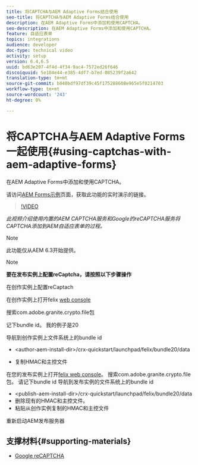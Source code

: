 ```yaml
---
title: 将CAPTCHA与AEM Adaptive Forms结合使用
seo-title: 将CAPTCHA与AEM Adaptive Forms结合使用
description: 在AEM Adaptive Forms中添加和使用CAPTCHA。
seo-description: 在AEM Adaptive Forms中添加和使用CAPTCHA。
feature: 自适应表单
topics: integrations
audience: developer
doc-type: technical video
activity: setup
version: 6.4,6.5
uuid: bd63e207-4f4d-4f34-9ac4-7572ed26f646
discoiquuid: 5e184e44-e385-4df7-b7ed-085239f2a642
translation-type: tm+mt
source-git-commit: b040bdf97df39c45f175288608e965e5f0214703
workflow-type: tm+mt
source-wordcount: '243'
ht-degree: 0%

---
```



# 将CAPTCHA与AEM Adaptive Forms一起使用{#using-captchas-with-aem-adaptive-forms}

在AEM Adaptive Forms中添加和使用CAPTCHA。

请访问[AEM Forms示例](https://forms.enablementadobe.com/content/samples/samples.html?query=0)页面，获取此功能的实时演示的链接。

>[!VIDEO](https://video.tv.adobe.com/v/18336/?quality=9&learn=on)

*此视频介绍使用内置的AEM CAPTCHA服务和Google的reCAPTCHA服务将CAPTCHA添加到AEM自适应表单的过程。*

>[!NOTE]
>
>此功能仅从AEM 6.3开始提供。

>[!NOTE]
>
>**要在发布实例上配置reCaptcha，请按照以下步骤操作**
>
>在创作实例上配置reCaptach
>
>在创作实例上打开felix [ web console](http://localhost:4502/system/console/bundles)
>
>搜索com.adobe.granite.crypto.file包
>
>记下bundle id。 我的例子是20
>
>导航到创作实例上文件系统上的bundle id
>
>* &lt;author-aem-install-dir>/crx-quickstart/launchpad/felix/bundle20/data
* 复制HMAC和主控文件

在您的发布实例上打开[felix web console](http://localhost:4502/system/console/bundles)。 搜索com.adobe.granite.crypto.file包。 请记下bundle id
导航到发布实例的文件系统上的bundle id
* &lt;publish-aem-install-dir>/crx-quickstart/launchpad/felix/bundle20/data
* 删除现有的HMAC和主控文件。
* 粘贴从创作实例复制的HMAC和主控文件

重新启动AEM发布服务器

## 支撑材料{#supporting-materials}

* [Google reCAPTCHA](https://www.google.com/recaptcha)

